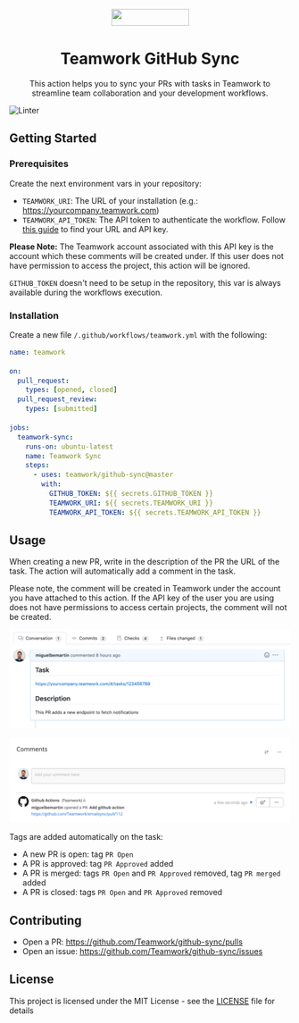 <p align="center">
  <a href="https://www.teamwork.com?ref=github">
    <img src="https://www.teamwork.com/app/themes/teamwork-theme/dist/images/twork-slate.svg" width="139px" height="30px"/>
  </a>
</p>

<h1 align="center">
  Teamwork GitHub Sync
</h1>

<p align="center">
    This action helps you to sync your PRs with tasks in Teamwork to streamline team collaboration and your development workflows. 
</p>

![Linter](https://github.com/Teamwork/github-sync/workflows/Linter/badge.svg)

## Getting Started

### Prerequisites
Create the next environment vars in your repository:
* `TEAMWORK_URI`: The URL of your installation (e.g.: https://yourcompany.teamwork.com)
* `TEAMWORK_API_TOKEN`: The API token to authenticate the workflow. Follow [this guide](https://developer.teamwork.com/guides/api-key-url/) to find your URL and API key.

**Please Note:** The Teamwork account associated with this API key is the account which these comments will be created under. If this user does not have permission to access the project, this action will be ignored. 

`GITHUB_TOKEN` doesn't need to be setup in the repository, this var is always available during the workflows execution.

### Installation
Create a new file `/.github/workflows/teamwork.yml` with the following:

```yaml
name: teamwork

on:
  pull_request:
    types: [opened, closed]
  pull_request_review:
    types: [submitted]

jobs:
  teamwork-sync:
    runs-on: ubuntu-latest
    name: Teamwork Sync
    steps:
      - uses: teamwork/github-sync@master
        with:
          GITHUB_TOKEN: ${{ secrets.GITHUB_TOKEN }}
          TEAMWORK_URI: ${{ secrets.TEAMWORK_URI }}
          TEAMWORK_API_TOKEN: ${{ secrets.TEAMWORK_API_TOKEN }}

```

## Usage
When creating a new PR, write in the description of the PR the URL of the task. The action will automatically add a comment in the task. 

Please note, the comment will be created in Teamwork under the account you have attached to this action. If the API key of the user you are using does not have permissions to access certain projects, the comment will not be created. 

![GitHub pr comment](./.github/assets/github_pr_comment.png)

![Teamwork pr comment](./.github/assets/teamwork_pr_comment.png)

Tags are added automatically on the task:
- A new PR is open: tag `PR Open`
- A PR is approved: tag `PR Approved` added
- A PR is merged: tags `PR Open` and `PR Approved` removed, tag `PR merged` added
- A PR is closed: tags `PR Open` and `PR Approved` removed


## Contributing
* Open a PR: https://github.com/Teamwork/github-sync/pulls
* Open an issue: https://github.com/Teamwork/github-sync/issues

## License
This project is licensed under the MIT License - see the [LICENSE](LICENSE) file for details
